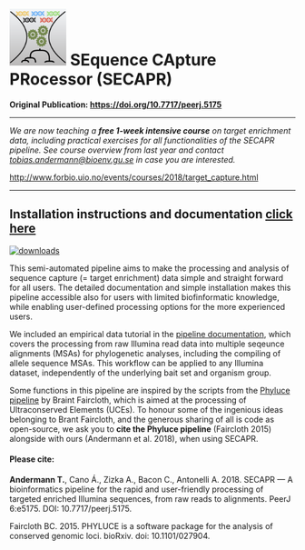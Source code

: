 # <img src="images/secapr_logo.png" width="100"> SEquence CApture PRocessor (SECAPR)

**Original Publication: https://doi.org/10.7717/peerj.5175**

___

*We are now teaching a **free 1-week intensive course** on target enrichment data, including practical exercises for all functionalities of the SECAPR pipeline. See course overview from last year and contact tobias.andermann@bioenv.gu.se in case you are interested.*

http://www.forbio.uio.no/events/courses/2018/target_capture.html

___

## Installation instructions and documentation [click here](./documentation.ipynb)

[![downloads](https://anaconda.org/bioconda/secapr/badges/downloads.svg)](http://bioconda.github.io/recipes/secapr/README.html)


This semi-automated pipeline aims to make the processing and analysis of sequence capture (= target enrichment) data simple and straight forward for all users. The detailed documentation and simple installation makes this pipeline accessible also for users with limited biofinformatic knowledge, while enabling user-defined processing options for the more experienced users.

We included an empirical data tutorial in the [pipeline documentation](./documentation.ipynb), which covers the processing from raw Illumina read data into multiple seqeunce alignments (MSAs) for phylogenetic analyses, including the compiling of allele sequence MSAs. This workflow can be applied to any Illumina dataset, independently of the underlying bait set and organism group.

Some functions in this pipeline are inspired by the scripts from the [Phyluce pipeline](https://github.com/faircloth-lab/phyluce) by Braint Faircloth, which is aimed at the processing of Ultraconserved Elements (UCEs). To honour some of the ingenious ideas belonging to Brant Faircloth, and the generous sharing of all is code as open-source, we ask you to **cite the Phyluce pipeline** (Faircloth 2015) alongside with ours (Andermann et al. 2018), when using SECAPR.  

#### Please cite:

**Andermann T.**, Cano Á., Zizka A., Bacon C., Antonelli A. 2018. SECAPR — A bioinformatics pipeline for the rapid and user-friendly processing of targeted enriched Illumina sequences, from raw reads to alignments. PeerJ 6:e5175. DOI: 10.7717/peerj.5175.

Faircloth BC. 2015. PHYLUCE is a software package for the analysis of conserved genomic loci. bioRxiv. doi: 10.1101/027904.
